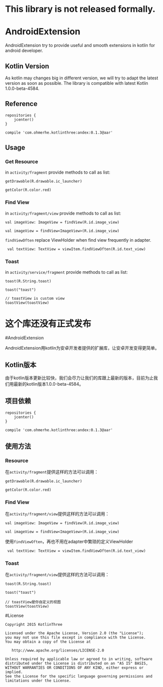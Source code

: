 # This library is not released formally.

# AndroidExtension

AndroidExtension try to provide useful and smooth extensions in kotlin for android developer.

## Kotlin Version

As kotlin may changes big in different version, we will try to adapt the latest version as soon as possible. The library
 is compatible with latest Kotlin 1.0.0-beta-4584. 

## Reference

```
repositories {
    jcenter()
}

compile 'com.ohmerhe.kotlinthree:andex:0.1.3@aar'
```

## Usage

### Get Resource
in `activity/fragment` provide methods to call as list:

```
getDrawable(R.drawable.ic_launcher)

getColor(R.color.red)
```

### Find View 

in `activity/fragment/view` provide methods to call as list:

```
val imageView: ImageView = findView(R.id.image_view)

val imageView = findView<ImageView>(R.id.image_view)
```

`findViewOften` replace ViewHolder when find view frequently in adapter.

```
 val textView: TextView = viewItem.findViewOften(R.id.text_view)
```
### Toast

in `activity/service/fragment` provide methods to call as list:

```
toast(R.String.toast) 

toast("toast") 

// toastView is custom view
toastView(toastView) 
```

# 这个库还没有正式发布

#AndroidExtension

AndroidExtension用kotlin为安卓开发者提供的扩展库，让安卓开发变得更简单。

## Kotlin版本

由于kotlin版本更新比较快，我们会尽力让我们的库跟上最新的版本，目前为止我们用最新的kotlin版本1.0.0-beta-4584。

## 项目依赖

```
repositories {
    jcenter()
}

compile 'com.ohmerhe.kotlinthree:andex:0.1.3@aar'
```

## 使用方法

### Resource
在`activity/fragment`提供这样的方法可以调用：

```
getDrawable(R.drawable.ic_launcher)

getColor(R.color.red)
```

### Find View 

在`activity/fragment/view`提供这样的方法可以调用：

```
val imageView: ImageView = findView(R.id.image_view)

val imageView = findView<ImageView>(R.id.image_view)
```
使用`findViewOften`，再也不用在adapter中繁琐的定义ViewHolder

```
 val textView: TextView = viewItem.findViewOften(R.id.text_view)
```

### Toast

在`activity/fragment/view`提供这样的方法可以调用：

```
toast(R.String.toast) 

toast("toast")

// toastView是你自定义的视图
toastView(toastView) 
```

#License


    Copyright 2015 KotlinThree

    Licensed under the Apache License, Version 2.0 (the "License");
    you may not use this file except in compliance with the License.
    You may obtain a copy of the License at

       http://www.apache.org/licenses/LICENSE-2.0

    Unless required by applicable law or agreed to in writing, software
    distributed under the License is distributed on an "AS IS" BASIS,
    WITHOUT WARRANTIES OR CONDITIONS OF ANY KIND, either express or implied.
    See the License for the specific language governing permissions and
    limitations under the License.